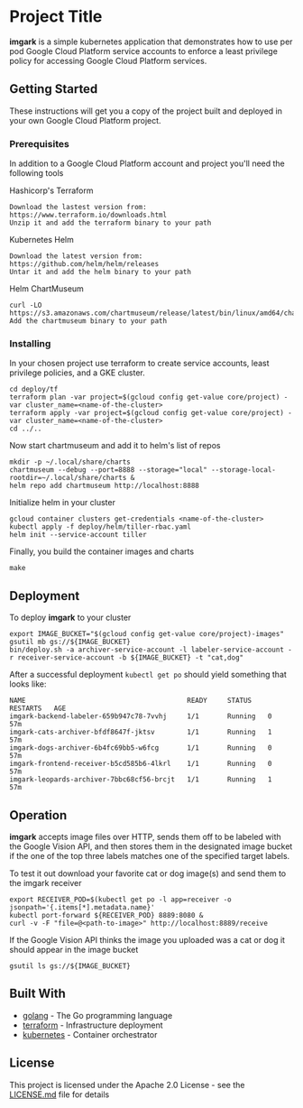 # Project Title

**imgark** is a simple kubernetes application that demonstrates how to use per pod Google Cloud Platform
service accounts to enforce a least privilege policy for accessing Google Cloud Platform services.

## Getting Started

These instructions will get you a copy of the project built and deployed in your own Google Cloud Platform project.

### Prerequisites

In addition to a Google Cloud Platform account and project you'll need the following tools

Hashicorp's Terraform
```
Download the lastest version from: https://www.terraform.io/downloads.html
Unzip it and add the terraform binary to your path
```
Kubernetes Helm
```
Download the latest version from: https://github.com/helm/helm/releases
Untar it and add the helm binary to your path
```
Helm ChartMuseum
```
curl -LO https://s3.amazonaws.com/chartmuseum/release/latest/bin/linux/amd64/chartmuseum
Add the chartmuseum binary to your path
```

### Installing

In your chosen project use terraform to create service accounts, least privilege policies, and a GKE cluster.

```
cd deploy/tf
terraform plan -var project=$(gcloud config get-value core/project) -var cluster_name=<name-of-the-cluster>
terraform apply -var project=$(gcloud config get-value core/project) -var cluster_name=<name-of-the-cluster>
cd ../..
```

Now start chartmuseum and add it to helm's list of repos

```
mkdir -p ~/.local/share/charts
chartmuseum --debug --port=8888 --storage="local" --storage-local-rootdir=~/.local/share/charts &
helm repo add chartmuseum http://localhost:8888
```

Initialize helm in your cluster
```
gcloud container clusters get-credentials <name-of-the-cluster>
kubectl apply -f deploy/helm/tiller-rbac.yaml
helm init --service-account tiller
```

Finally, you build the container images and charts
```
make
```

## Deployment

To deploy **imgark** to your cluster
```
export IMAGE_BUCKET="$(gcloud config get-value core/project)-images"
gsutil mb gs://${IMAGE_BUCKET}
bin/deploy.sh -a archiver-service-account -l labeler-service-account -r receiver-service-account -b ${IMAGE_BUCKET} -t "cat,dog"
```

After a successful deployment ```kubectl get po``` should yield something that looks like:
```
NAME                                        READY     STATUS    RESTARTS   AGE
imgark-backend-labeler-659b947c78-7vvhj     1/1       Running   0          57m
imgark-cats-archiver-bfdf8647f-jktsv        1/1       Running   1          57m
imgark-dogs-archiver-6b4fc69bb5-w6fcg       1/1       Running   0          57m
imgark-frontend-receiver-b5cd585b6-4lkrl    1/1       Running   0          57m
imgark-leopards-archiver-7bbc68cf56-brcjt   1/1       Running   1          57m
```

## Operation

**imgark** accepts image files over HTTP, sends them off to be labeled with the Google Vision API, and then 
stores them in the designated image bucket if the one of the top three labels matches one of the specified
target labels.

To test it out download your favorite cat or dog image(s) and send them to the imgark receiver
```
export RECEIVER_POD=$(kubectl get po -l app=receiver -o jsonpath='{.items[*].metadata.name}'
kubectl port-forward ${RECEIVER_POD} 8889:8080 &
curl -v -F "file=@<path-to-image>" http://localhost:8889/receive
```
If the Google Vision API thinks the image you uploaded was a cat or dog it should appear in the image bucket
```
gsutil ls gs://${IMAGE_BUCKET}
```

## Built With

* [golang](https://golang.org) - The Go programming language
* [terraform](https://www.terraform.io/) - Infrastructure deployment
* [kubernetes](https://kubernetes.io/) - Container orchestrator

## License

This project is licensed under the Apache 2.0 License - see the [LICENSE.md](LICENSE.md) file for details

